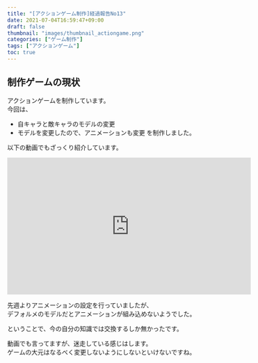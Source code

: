 ```yaml
---
title: "[アクションゲーム制作]経過報告No13"
date: 2021-07-04T16:59:47+09:00
draft: false
thumbnail: "images/thumbnail_actiongame.png"
categories: ["ゲーム制作"]
tags: ["アクションゲーム"]
toc: true
---
```


## 制作ゲームの現状  
アクションゲームを制作しています。  
今回は、
- 自キャラと敵キャラのモデルの変更
- モデルを変更したので、アニメーションも変更
を制作しました。  
  
  
以下の動画でもざっくり紹介しています。  
<iframe width="560" height="315" src="https://www.youtube.com/embed/q3mgP9Rqzc8" frameborder="0" allow="accelerometer; autoplay; clipboard-write; encrypted-media; gyroscope; picture-in-picture" allowfullscreen></iframe>  

先週よりアニメーションの設定を行っていましたが、  
デフォルメのモデルだとアニメーションが組み込めないようでした。  
  
ということで、今の自分の知識では交換するしか無かったです。  
  
動画でも言ってますが、迷走している感じはします。  
ゲームの大元はなるべく変更しないようにしないといけないですね。  
  

